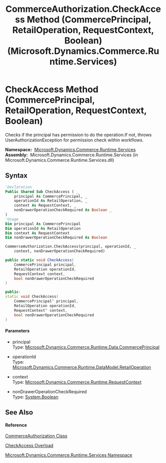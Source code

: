 ﻿---
title: CommerceAuthorization.CheckAccess Method (CommercePrincipal, RetailOperation, RequestContext, Boolean) (Microsoft.Dynamics.Commerce.Runtime.Services)
TOCTitle: CheckAccess Method (CommercePrincipal, RetailOperation, RequestContext, Boolean)
ms:assetid: M:Microsoft.Dynamics.Commerce.Runtime.Services.CommerceAuthorization.CheckAccess(Microsoft.Dynamics.Commerce.Runtime.Data.CommercePrincipal,Microsoft.Dynamics.Commerce.Runtime.DataModel.RetailOperation,Microsoft.Dynamics.Commerce.Runtime.RequestContext,System.Boolean)
ms:mtpsurl: https://technet.microsoft.com/en-us/library/microsoft.dynamics.commerce.runtime.services.commerceauthorization.checkaccess(v=AX.60)
ms:contentKeyID: 62212146
ms.date: 05/18/2015
mtps_version: v=AX.60
dev_langs:
- vb
- csharp
- c++
---

# CheckAccess Method (CommercePrincipal, RetailOperation, RequestContext, Boolean)

Checks if the principal has permission to do the operation.If not, throws UserAuthorizationException for permission check within workflows.

**Namespace:**  [Microsoft.Dynamics.Commerce.Runtime.Services](microsoft-dynamics-commerce-runtime-services-namespace.md)  
**Assembly:**  Microsoft.Dynamics.Commerce.Runtime.Services (in Microsoft.Dynamics.Commerce.Runtime.Services.dll)

## Syntax

``` vb
'Declaration
Public Shared Sub CheckAccess ( _
    principal As CommercePrincipal, _
    operationId As RetailOperation, _
    context As RequestContext, _
    nonDrawerOperationCheckRequired As Boolean _
)
'Usage
Dim principal As CommercePrincipal
Dim operationId As RetailOperation
Dim context As RequestContext
Dim nonDrawerOperationCheckRequired As Boolean

CommerceAuthorization.CheckAccess(principal, operationId, _
    context, nonDrawerOperationCheckRequired)
```

``` csharp
public static void CheckAccess(
    CommercePrincipal principal,
    RetailOperation operationId,
    RequestContext context,
    bool nonDrawerOperationCheckRequired
)
```

``` c++
public:
static void CheckAccess(
    CommercePrincipal^ principal, 
    RetailOperation operationId, 
    RequestContext^ context, 
    bool nonDrawerOperationCheckRequired
)
```

#### Parameters

  - principal  
    Type: [Microsoft.Dynamics.Commerce.Runtime.Data.CommercePrincipal](commerceprincipal-class-microsoft-dynamics-commerce-runtime-data.md)  

<!-- end list -->

  - operationId  
    Type: [Microsoft.Dynamics.Commerce.Runtime.DataModel.RetailOperation](retailoperation-enumeration-microsoft-dynamics-commerce-runtime-datamodel.md)  

<!-- end list -->

  - context  
    Type: [Microsoft.Dynamics.Commerce.Runtime.RequestContext](requestcontext-class-microsoft-dynamics-commerce-runtime.md)  

<!-- end list -->

  - nonDrawerOperationCheckRequired  
    Type: [System.Boolean](https://technet.microsoft.com/en-us/library/a28wyd50\(v=ax.60\))  

## See Also

#### Reference

[CommerceAuthorization Class](commerceauthorization-class-microsoft-dynamics-commerce-runtime-services.md)

[CheckAccess Overload](commerceauthorization-checkaccess-method-microsoft-dynamics-commerce-runtime-services.md)

[Microsoft.Dynamics.Commerce.Runtime.Services Namespace](microsoft-dynamics-commerce-runtime-services-namespace.md)

